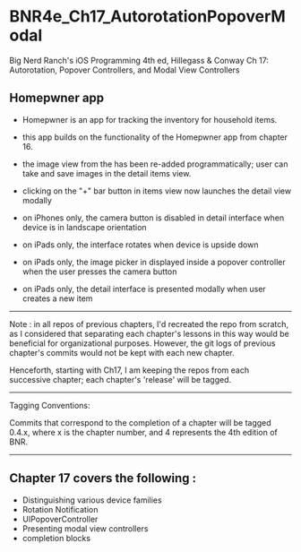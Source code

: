 # BNR4e\_Ch17\_AutorotationPopoverModal
Big Nerd Ranch's iOS Programming 4th ed, Hillegass & Conway
Ch 17: Autorotation, Popover Controllers, and Modal View Controllers

## Homepwner app 
- Homepwner is an app for tracking the inventory for household items.
- this app builds on the functionality of the Homepwner app from chapter 16. 
- the image view from the has been re-added programmatically; user can take and save images in the detail items view.
- clicking on the "+" bar button in items view now launches the detail view modally

- on iPhones only, the camera button is disabled in detail interface when device is in landscape orientation 
- on iPads only, the interface rotates when device is upside down
- on iPads only, the image picker in displayed inside a popover controller when the user presses the camera button
- on iPads only, the detail interface is presented modally when user creates a new item

-------------------------------------------------------------------------------

Note : in all repos of previous chapters, I'd recreated the repo from scratch, as 
I considered that separating each chapter's lessons in this way would be 
beneficial for organizational purposes.  However, the git logs of previous 
chapter's commits would not be kept with each new chapter.  

Henceforth, starting with Ch17, I am keeping the repos from each 
successive chapter; each chapter's 'release' will be tagged.

-------------------------------------------------------------------------------
Tagging Conventions: 

Commits that correspond to the completion of a chapter will be tagged 0.4.x, 
where x is the chapter number, and 4 represents the 4th edition of BNR. 

-----------------------------------

## Chapter 17 covers the following :

- Distinguishing various device families
- Rotation Notification 
- UIPopoverController
- Presenting modal view controllers
- completion blocks


